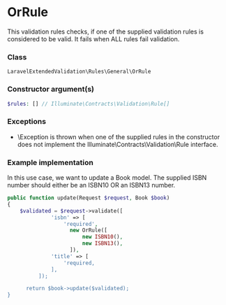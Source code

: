 # OrRule
This validation rules checks, if one of the supplied validation rules is considered to be valid. It fails when ALL rules fail validation.

### Class
`LaravelExtendedValidation\Rules\General\OrRule`


### Constructor argument(s)

```php
$rules: [] // Illuminate\Contracts\Validation\Rule[]
```

### Exceptions
- \Exception is thrown when one of the supplied rules in the constructor does not implement the Illuminate\Contracts\Validation\Rule interface.

### Example implementation

In this use case, we want to update a Book model. The supplied ISBN number should either be an ISBN10 OR an ISBN13 number. 

```php
public function update(Request $request, Book $book)
{
    $validated = $request->validate([
              'isbn' => [
                  'required',
                    new OrRule([
                        new ISBN10(),
                        new ISBN13(),
                    ]),
              'title' => [
                  'required,
              ],
          ]);

	  return $book->update($validated);
}
```